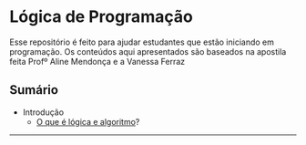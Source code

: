 # Lógica de Programação

Esse repositório é feito para ajudar estudantes que estão iniciando em programação. Os conteúdos aqui apresentados são baseados na apostila feita Profº Aline Mendonça e a Vanessa Ferraz  

## Sumário

* Introdução
    * [O que é lógica e algoritmo](aulas/introdução/Introdução.md)?

___


